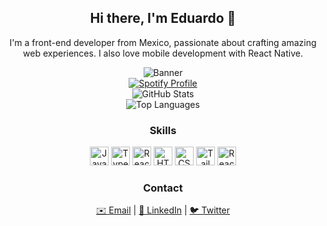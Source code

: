 <!-- Introduction -->
<h2 align="center">Hi there, I'm Eduardo 👋</h2>
<p align="center">I'm a front-end developer from Mexico, passionate about crafting amazing web experiences. I also love mobile development with React Native.</p>

<!-- Banner -->
<div align="center">
  <img src="https://img.pikbest.com/backgrounds/20190312/black-and-white-modern-minimalist-style-geometric-line-banner-background_2751856.jpg!w700wp" alt="Banner" />
</div>

<!-- Spotify -->
<div align="center">
  <a href="https://open.spotify.com/user/3144xemggnf3gr5qlouuhxoagwee">
    <img src="https://spotify-github-profile.vercel.app/api/view?uid=3144xemggnf3gr5qlouuhxoagwee&cover_image=true&theme=default&show_offline=false&background_color=121212&interchange=true&bar_color=53b14f&bar_color_cover=false" alt="Spotify Profile" />
  </a>
</div>

<!-- GitHub Stats -->
<div align="center">
   <img src="https://github-readme-stats.vercel.app/api?username=Lalo64GG&show_icons=true&include_all_commits=true&count_private=true&theme=dark" alt="GitHub Stats" />
</div>
 
<!-- Top Languages -->
<div align="center">
  <img src="https://github-readme-stats.vercel.app/api/top-langs/?username=Lalo64GG&layout=compact&card_width=445&theme=dark" alt="Top Languages" />
</div>

<!-- Skills -->
<div align="center">
  <h3>Skills</h3>
  <img src="https://cdn.jsdelivr.net/gh/devicons/devicon/icons/javascript/javascript-original.svg" height="30" alt="JavaScript" />
  <img src="https://cdn.jsdelivr.net/gh/devicons/devicon/icons/typescript/typescript-original.svg" height="30" alt="TypeScript" />
  <img src="https://cdn.jsdelivr.net/gh/devicons/devicon/icons/react/react-original.svg" height="30" alt="React" />
  <img src="https://cdn.jsdelivr.net/gh/devicons/devicon/icons/html5/html5-original.svg" height="30" alt="HTML5" />
  <img src="https://cdn.jsdelivr.net/gh/devicons/devicon/icons/css3/css3-original.svg" height="30" alt="CSS3" />
  <img src="https://cdn.jsdelivr.net/gh/devicons/devicon/icons/tailwindcss/tailwindcss-original.svg" height="30" alt="Tailwind CSS" />
  <img src="https://cdn.jsdelivr.net/gh/devicons/devicon/icons/react/react-original-wordmark.svg" height="30" alt="React Native" />
</div>

<!-- Contact Info -->
<div align="center">
  <h3>Contact</h3>
  <a href="mailto:et05923@gmail.com">✉️ Email</a> |
  <a href="https://www.linkedin.com/in/daniel-eduardo-bautista-trujillo-71204324a/">🔗 LinkedIn</a> |
  <a href="https://twitter.com/tu_usuario">🐦 Twitter</a>
</div>
